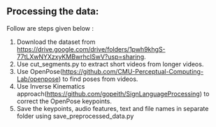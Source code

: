 ## Processing the data:

Follow are steps given below : 
1. Download the dataset from https://drive.google.com/drive/folders/1pwh9khgS-77tLXwNYXzxyKMBwrhcISwV?usp=sharing.
2. Use cut_segments.py to extract short videos from longer videos.
3. Use OpenPose(https://github.com/CMU-Perceptual-Computing-Lab/openpose) to find poses from videos.
4. Use Inverse Kinematics approach(https://github.com/gopeith/SignLanguageProcessing) to correct the OpenPose keypoints.
5. Save the keypoints, audio features, text and file names in separate folder using save_preprocessed_data.py
